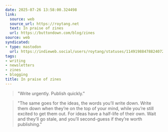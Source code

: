 ```yaml
---
date: 2025-07-26 13:58:00.324498
link:
  source: web
  source_url: https://roytang.net
  text: In praise of zines
  url: https://buttondown.com/blog/zines
source: web
syndicated:
- type: mastodon
  url: https://indieweb.social/users/roytang/statuses/114919884788240728
tags:
- writing
- newsletters
- zines
- blogging
title: In praise of zines
---
```


> "Write urgently. Publish quickly."

> "The same goes for the ideas, the words you’ll write down. Write them down when they’re on the top of your mind, while you’re still excited to get them out. For ideas have a half-life of their own. Wait and they’ll go stale, and you’ll second-guess if they’re worth publishing."